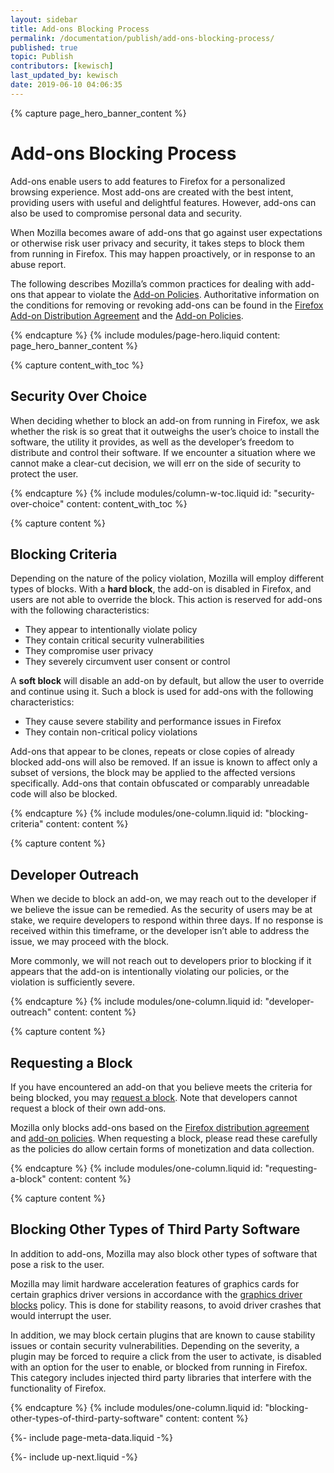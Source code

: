```yaml
---
layout: sidebar
title: Add-ons Blocking Process
permalink: /documentation/publish/add-ons-blocking-process/
published: true
topic: Publish
contributors: [kewisch]
last_updated_by: kewisch
date: 2019-06-10 04:06:35
---
```


<!-- Page Hero Banner -->

{% capture page_hero_banner_content %}

# Add-ons Blocking Process

Add-ons enable users to add features to Firefox for a personalized browsing experience. Most add-ons are created with the best intent, providing users with useful and delightful features. However, add-ons can also be used to compromise personal data and security.

When Mozilla becomes aware of add-ons that go against user expectations or otherwise risk user privacy and security, it takes steps to block them from running in Firefox. This may happen proactively, or in response to an abuse report.

The following describes Mozilla’s common practices for dealing with add-ons that appear to violate the [Add-on Policies](/documentation/publish/add-on-policies/). Authoritative information on the conditions for removing or revoking add-ons can be found in the [Firefox Add-on Distribution Agreement](/documentation/publish/firefox-add-on-distribution-agreement/) and the [Add-on Policies](/documentation/publish/add-on-policies/).

{% endcapture %}
{% include modules/page-hero.liquid
	content: page_hero_banner_content
%}

<!-- END: Page Hero Banner -->

<!-- Content with Table of Contents Module -->

{% capture content_with_toc %}

## Security Over Choice

When deciding whether to block an add-on from running in Firefox, we ask whether the risk is so great that it outweighs the user’s choice to install the software, the utility it provides, as well as the developer’s freedom to distribute and control their software. If we encounter a situation where we cannot make a clear-cut decision, we will err on the side of security to protect the user.

{% endcapture %}
{% include modules/column-w-toc.liquid
  id: "security-over-choice"
  content: content_with_toc
%}

<!-- END: Content with Table of Contents -->
<!-- Single Column Body Module -->

{% capture content %}

## Blocking Criteria

Depending on the nature of the policy violation, Mozilla will employ different types of blocks. With a **hard block**, the add-on is disabled in Firefox, and users are not able to override the block. This action is reserved for add-ons with the following characteristics:

- They appear to intentionally violate policy
- They contain critical security vulnerabilities
- They compromise user privacy
- They severely circumvent user consent or control

A **soft block** will disable an add-on by default, but allow the user to override and continue using it. Such a block is used for add-ons with the following characteristics:

- They cause severe stability and performance issues in Firefox
- They contain non-critical policy violations

Add-ons that appear to be clones, repeats or close copies of already blocked add-ons will also be removed. If an issue is known to affect only a subset of versions, the block may be applied to the affected versions specifically. Add-ons that contain obfuscated or comparably unreadable code will also be blocked.

{% endcapture %}
{% include modules/one-column.liquid
  id: "blocking-criteria"
  content: content
%}

<!-- END: Single Column Body Module -->
<!-- Single Column Body Module -->

{% capture content %}

## Developer Outreach

When we decide to block an add-on, we may reach out to the developer if we believe the issue can be remedied. As the security of users may be at stake, we require developers to respond within three days. If no response is received within this timeframe, or the developer isn’t able to address the issue, we may proceed with the block.

More commonly, we will not reach out to developers prior to blocking if it appears that the add-on is intentionally violating our policies, or the violation is sufficiently severe.

{% endcapture %}
{% include modules/one-column.liquid
  id: "developer-outreach"
  content: content
%}

<!-- END: Single Column Body Module -->
<!-- Single Column Body Module -->

{% capture content %}

## Requesting a Block

If you have encountered an add-on that you believe meets the criteria for being blocked, you may [request a block](http://bugzilla.mozilla.org/form.blocklist). Note that developers cannot request a block of their own add-ons.

Mozilla only blocks add-ons based on the [Firefox distribution agreement](/documentation/publish/firefox-add-on-distribution-agreement/) and [add-on policies](/documentation/publish/add-on-policies/). When requesting a block, please read these carefully as the policies do allow certain forms of monetization and data collection.

{% endcapture %}
{% include modules/one-column.liquid
  id: "requesting-a-block"
  content: content
%}

<!-- END: Single Column Body Module -->
<!-- Single Column Body Module -->

{% capture content %}

## Blocking Other Types of Third Party Software

In addition to add-ons, Mozilla may also block other types of software that pose a risk to the user.

Mozilla may limit hardware acceleration features of graphics cards for certain graphics driver versions in accordance with the [graphics driver blocks](https://wiki.mozilla.org/Blocklisting/Graphics) policy. This is done for stability reasons, to avoid driver crashes that would interrupt the user.

In addition, we may block certain plugins that are known to cause stability issues or contain security vulnerabilities. Depending on the severity, a plugin may be forced to require a click from the user to activate, is disabled with an option for the user to enable, or blocked from running in Firefox. This category includes injected third party libraries that interfere with the functionality of Firefox.

{% endcapture %}
{% include modules/one-column.liquid
  id: "blocking-other-types-of-third-party-software"
  content: content
%}

<!-- END: Single Column Body Module -->
<!-- Meta Data -->

{%- include page-meta-data.liquid -%}

<!-- END: Meta Data -->

<!-- Up Next -->

{%- include up-next.liquid -%}

<!-- END: Up Next -->
